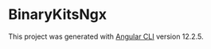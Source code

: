 # BinaryKitsNgx

This project was generated with [Angular CLI](https://github.com/angular/angular-cli) version 12.2.5.